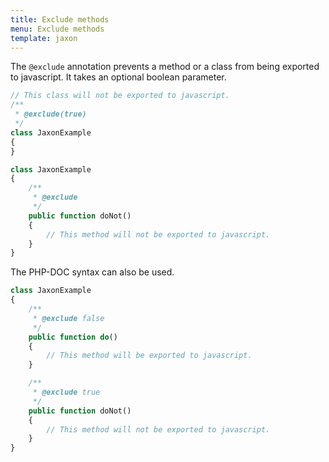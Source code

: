 ```yaml
---
title: Exclude methods
menu: Exclude methods
template: jaxon
---
```


The `@exclude` annotation prevents a method or a class from being exported to javascript.
It takes an optional boolean parameter.

```php
// This class will not be exported to javascript.
/**
 * @exclude(true)
 */
class JaxonExample
{
}
```

```php
class JaxonExample
{
    /**
     * @exclude
     */
    public function doNot()
    {
        // This method will not be exported to javascript.
    }
}
```

The PHP-DOC syntax can also be used.

```php
class JaxonExample
{
    /**
     * @exclude false
     */
    public function do()
    {
        // This method will be exported to javascript.
    }

    /**
     * @exclude true
     */
    public function doNot()
    {
        // This method will not be exported to javascript.
    }
}
```
